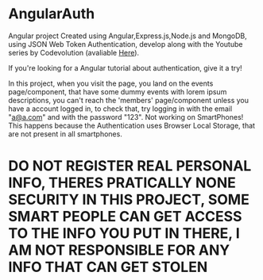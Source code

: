 # AngularAuth
Angular project Created using Angular,Express.js,Node.js and MongoDB, using JSON Web Token Authentication, develop along with the Youtube series  by Codevolution (avaliable [Here](https://www.youtube.com/watch?v=ozXGkqpzo_A&list=PLC3y8-rFHvwg2RBz6UplKTGIXREj9dV0G)).

If you're looking for a Angular tutorial about authentication, give it a try!

In this project, when you visit the page, you land on the events page/component, that have some dummy events with lorem ipsum descriptions, you can't reach the 'members' page/component unless you have a account logged in, to check that, try logging in with the email "a@a.com" and with the password "123".
Not working on SmartPhones! This happens because the Authentication uses Browser Local Storage, that are not present in all smartphones.

# DO NOT REGISTER REAL PERSONAL INFO, THERES PRATICALLY NONE SECURITY IN THIS PROJECT, SOME SMART PEOPLE CAN GET ACCESS TO THE INFO YOU PUT IN THERE, I AM NOT RESPONSIBLE FOR ANY INFO THAT CAN GET STOLEN
